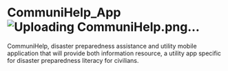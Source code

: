 # CommuniHelp_App ![Uploading CommuniHelp.png…]()


CommuniHelp, disaster preparedness assistance and utility mobile application that will provide both information resource, a utility app specific for disaster preparedness literacy for civilians. 
